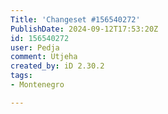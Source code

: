 ```yaml
---
Title: 'Changeset #156540272'
PublishDate: 2024-09-12T17:53:20Z
id: 156540272
user: Pedja
comment: Utjeha
created_by: iD 2.30.2
tags:
- Montenegro

---
```

